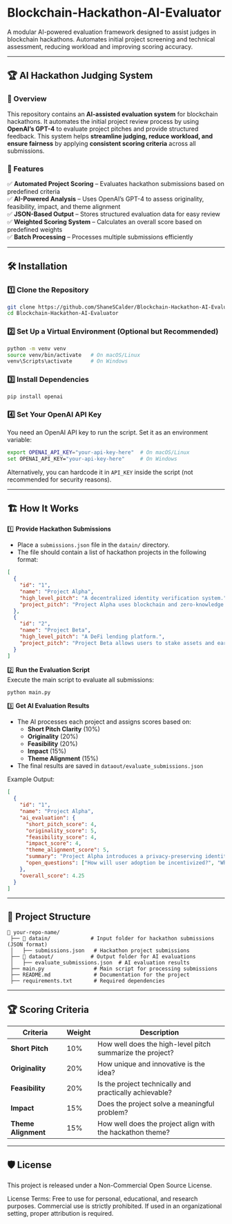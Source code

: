 # Blockchain-Hackathon-AI-Evaluator
A modular AI-powered evaluation framework designed to assist judges in blockchain hackathons. Automates initial project screening and technical assessment, reducing workload and improving scoring accuracy.

---

## 🏆 AI Hackathon Judging System  

### 🚀 Overview  
This repository contains an **AI-assisted evaluation system** for blockchain hackathons. It automates the initial project review process by using **OpenAI’s GPT-4** to evaluate project pitches and provide structured feedback. This system helps **streamline judging, reduce workload, and ensure fairness** by applying **consistent scoring criteria** across all submissions.  

### 🎯 Features  
✅ **Automated Project Scoring** – Evaluates hackathon submissions based on predefined criteria  
✅ **AI-Powered Analysis** – Uses OpenAI’s GPT-4 to assess originality, feasibility, impact, and theme alignment  
✅ **JSON-Based Output** – Stores structured evaluation data for easy review  
✅ **Weighted Scoring System** – Calculates an overall score based on predefined weights  
✅ **Batch Processing** – Processes multiple submissions efficiently  

---

## 🛠️ Installation  

### 1️⃣ Clone the Repository  
```bash
git clone https://github.com/ShaneSCalder/Blockchain-Hackathon-AI-Evaluator.git  
cd Blockchain-Hackathon-AI-Evaluator
```

### 2️⃣ Set Up a Virtual Environment (Optional but Recommended)  
```bash
python -m venv venv  
source venv/bin/activate   # On macOS/Linux  
venv\Scripts\activate      # On Windows  
```

### 3️⃣ Install Dependencies  
```bash
pip install openai
```

### 4️⃣ Set Your OpenAI API Key  
You need an OpenAI API key to run the script. Set it as an environment variable:  

```bash
export OPENAI_API_KEY="your-api-key-here"  # On macOS/Linux  
set OPENAI_API_KEY="your-api-key-here"     # On Windows  
```

Alternatively, you can hardcode it in `API_KEY` inside the script (not recommended for security reasons).  

---

## 🏗️ How It Works  

1️⃣ **Provide Hackathon Submissions**  
- Place a `submissions.json` file in the `datain/` directory.  
- The file should contain a list of hackathon projects in the following format:  

```json
[
  {
    "id": "1",
    "name": "Project Alpha",
    "high_level_pitch": "A decentralized identity verification system.",
    "project_pitch": "Project Alpha uses blockchain and zero-knowledge proofs to verify user identities while preserving privacy."
  },
  {
    "id": "2",
    "name": "Project Beta",
    "high_level_pitch": "A DeFi lending platform.",
    "project_pitch": "Project Beta allows users to stake assets and earn yield while ensuring security through smart contract audits."
  }
]
```

2️⃣ **Run the Evaluation Script**  
Execute the main script to evaluate all submissions:  

```bash
python main.py
```

3️⃣ **Get AI Evaluation Results**  
- The AI processes each project and assigns scores based on:  
  - **Short Pitch Clarity** (10%)  
  - **Originality** (20%)  
  - **Feasibility** (20%)  
  - **Impact** (15%)  
  - **Theme Alignment** (15%)  
- The final results are saved in `dataout/evaluate_submissions.json`  

Example Output:  
```json
[
  {
    "id": "1",
    "name": "Project Alpha",
    "ai_evaluation": {
      "short_pitch_score": 4,
      "originality_score": 5,
      "feasibility_score": 4,
      "impact_score": 4,
      "theme_alignment_score": 5,
      "summary": "Project Alpha introduces a privacy-preserving identity verification mechanism using blockchain.",
      "open_questions": ["How will user adoption be incentivized?", "What are the regulatory considerations?"]
    },
    "overall_score": 4.25
  }
]
```

---

## 📁 Project Structure  

```
📂 your-repo-name/
 ├── 📂 datain/             # Input folder for hackathon submissions (JSON format)
 │   ├── submissions.json   # Hackathon project submissions
 ├── 📂 dataout/            # Output folder for AI evaluations
 │   ├── evaluate_submissions.json  # AI evaluation results
 ├── main.py                # Main script for processing submissions
 ├── README.md              # Documentation for the project
 ├── requirements.txt       # Required dependencies
```

---

## 🏆 Scoring Criteria  

| Criteria             | Weight  | Description |
|----------------------|--------|-------------|
| **Short Pitch**      | 10%    | How well does the high-level pitch summarize the project? |
| **Originality**      | 20%    | How unique and innovative is the idea? |
| **Feasibility**      | 20%    | Is the project technically and practically achievable? |
| **Impact**          | 15%    | Does the project solve a meaningful problem? |
| **Theme Alignment** | 15%    | How well does the project align with the hackathon theme? |

---

## 🛡️ License  

This project is released under a Non-Commercial Open Source License.

License Terms:
Free to use for personal, educational, and research purposes.
Commercial use is strictly prohibited.
If used in an organizational setting, proper attribution is required.

 

